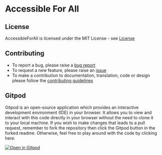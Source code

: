 # Accessible For All

## License

AccessibleForAll is licensed under the MIT License - see [License](https://github.com/AccessibleForAll/AccessibleForAll/blob/main/LICENSE)

## Contributing

- To report a bug, please raise a [bug report](https://github.com/AccessibleForAll/AccessibleWebDev/issues/new?assignees=&labels=&template=bug_report.md&title=)
- To request a new feature, please raise an [issue](https://github.com/AccessibleForAll/AccessibleWebDev/issues/new?assignees=&labels=&template=feature_request.md&title=)
- To make a contribution to documentation, translation, code or design please follow the [contributing guidelines](https://github.com/AccessibleForAll/AccessibleWebDev/blob/main/CONTRIBUTING.md)

## Gitpod

Gitpod is an open-source application which provides an interactive development environment (IDE) in your browser. 
It allows you to view and interact with this code directly in your browser without the need to clone it to your local machine. If you wish to make changes that leads to a pull request, remember to fork the repository then click the Gitpod button in the forked readme. Otherwise, feel free to play around with the code by clicking here.

[![Open in Gitpod](https://gitpod.io/button/open-in-gitpod.svg)](https://gitpod.io/#https://github.com/AccessibleForAll/AccessibleWebDev)
